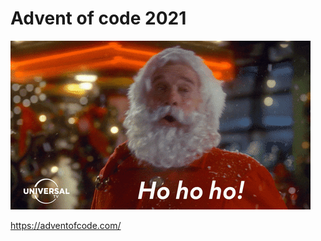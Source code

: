 # Advent of code 2021
  
![papa noel](https://raw.githubusercontent.com/fabienheureux/calendrier-de-l-avent-2021/main/.github/giphy.gif)
  

https://adventofcode.com/
